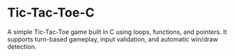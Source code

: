 # Tic-Tac-Toe-C
A simple Tic-Tac-Toe game built in C using loops, functions, and pointers. It supports turn-based gameplay, input validation, and automatic win/draw detection.
